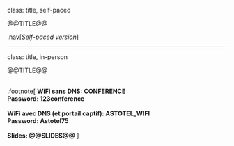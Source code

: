 class: title, self-paced

@@TITLE@@

.nav[*Self-paced version*]

---

class: title, in-person

@@TITLE@@<br/></br>

.footnote[
**WiFi sans DNS: CONFERENCE**<br/>
**Password: 123conference**<br/>
<br/>
**WiFi avec DNS (et portail captif): ASTOTEL_WIFI**<br/>
**Password: Astotel75**<br/>
<br/>
**Slides: @@SLIDES@@**
]
